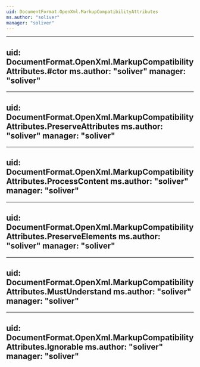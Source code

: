 ```yaml
---
uid: DocumentFormat.OpenXml.MarkupCompatibilityAttributes
ms.author: "soliver"
manager: "soliver"
---
```


---
uid: DocumentFormat.OpenXml.MarkupCompatibilityAttributes.#ctor
ms.author: "soliver"
manager: "soliver"
---

---
uid: DocumentFormat.OpenXml.MarkupCompatibilityAttributes.PreserveAttributes
ms.author: "soliver"
manager: "soliver"
---

---
uid: DocumentFormat.OpenXml.MarkupCompatibilityAttributes.ProcessContent
ms.author: "soliver"
manager: "soliver"
---

---
uid: DocumentFormat.OpenXml.MarkupCompatibilityAttributes.PreserveElements
ms.author: "soliver"
manager: "soliver"
---

---
uid: DocumentFormat.OpenXml.MarkupCompatibilityAttributes.MustUnderstand
ms.author: "soliver"
manager: "soliver"
---

---
uid: DocumentFormat.OpenXml.MarkupCompatibilityAttributes.Ignorable
ms.author: "soliver"
manager: "soliver"
---
